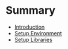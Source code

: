 # Summary

* [Introduction](README.md)
* [Setup Environment](chapter1.md)
* [Setup Libraries](chapter2.md)
